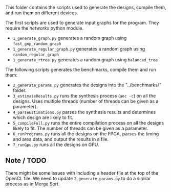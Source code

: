 
This folder contains the scripts used to generate the designs, compile them, and run them on different devices.

The first scripts are used to generate input graphs for the program. They require the *networkx* python module.

* `1_generate_graph.py` generates a random graph using `fast_gnp_random_graph`
* `1_generate_regular_graph.py` generates a random graph using `random_regular_graph` 
* `1_generate_rtree.py` generates a random graph using `balanced_tree`

The following scripts generates the benchmarks, compile them and run them:

* `2_generate_params.py` generates the designs into the "../benchmarks/" folder.
* `3_estimateResults.py` runs the synthesis process (`aoc -c`) on all the designs. Uses multiple threads (number of threads can be given as a parameter).
* `4_parseEstimations.py` parses the synthesis results and determines which design are likely to fit.
* `5_compileFull.py` runs the entire compilation process on all the designs likely to fit. The number of threads can be given as a parameter.
* `6_runPrograms.py` runs all the designs on the FPGA, parses the timing and area data, and output the results in a file.
* `7_runGpu.py` runs all the designs on GPU.


## Note / TODO

There might be some issues with including a header file at the top of the OpenCL file. We need to update `2_generate_params.py` to do a similar process as in Merge Sort.


